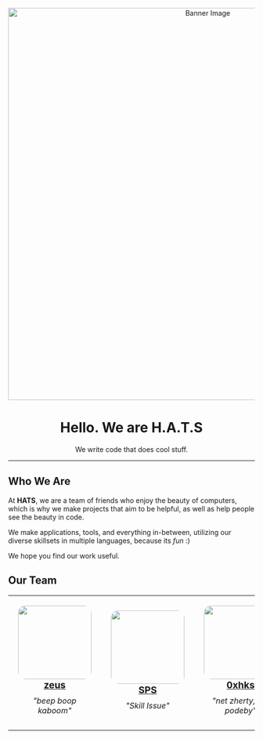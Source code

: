 <p align="center">
  <img src="https://github.com/user-attachments/assets/4fd9c2a5-0f63-4626-b5ed-ab0478b8507f" alt="Banner Image" width="800"/>
</p>
<h1 align="center">Hello. We are <strong>H.A.T.S</strong></h1>

<p align="center">
  We write code that does cool stuff.
</p>

---

## Who We Are
At **HATS**, we are a team of friends who enjoy the beauty of computers, which is why we make projects that aim to be helpful, as well as help people see the beauty in code.

We make applications, tools, and everything in-between, utilizing our diverse skillsets in multiple languages, because its _fun_ :)

We hope you find our work useful. 

## Our Team
<div style="max-width: 1000px; margin: 0 auto;">
<table align="center" style="font-size: 16px;">
  <tr>
    <td align="center" width="300" style="padding: 20px;">
      <img src="https://github.com/zeusssz.png" style="width: 150px; height: 150px; border-radius: 10%; object-fit: cover;"><br>
      <strong style="font-size: 1.2em;"><a href="https://github.com/zeusssz">zeus</a></strong><br>
      <p style="margin: 10px 0; font-style: italic;">"beep boop kaboom"</p>
    </td>
    <td align="center" width="300" style="padding: 20px;">
      <img src="https://github.com/SPS1010.png" style="width: 150px; height: 150px; border-radius: 10%; object-fit: cover;"><br>
      <strong style="font-size: 1.2em;"><a href="https://github.com/SPS1010">SPS</a></strong><br>
      <p style="margin: 10px 0; font-style: italic;">"Skill Issue"</p>
    </td>
    <td align="center" width="300" style="padding: 20px;">
      <img src="https://github.com/0xhks.png" style="width: 150px; height: 150px; border-radius: 10%; object-fit: cover;"><br>
      <strong style="font-size: 1.2em;"><a href="https://github.com/0xhks">0xhks</a></strong><br>
      <p style="margin: 10px 0; font-style: italic;">"net zherty, net podeby"</p>
    </td>
    <td align="center" width="300" style="padding: 20px;">
      <img src="https://github.com/foolishunter.png" style="width: 150px; height: 150px; border-radius: 10%; object-fit: cover;"><br>
      <strong style="font-size: 1.2em;"><a href="https://github.com/foolishunter">foolishunter</a></strong><br>
      <p style="margin: 10px 0; font-style: italic;">"i like momos"</p>
    </td>
  </tr>
</table>
</div>
